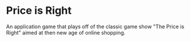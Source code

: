 # Price is Right 
An application game that plays off of the classic game show "The Price is Right" aimed at then new age of online shopping.
